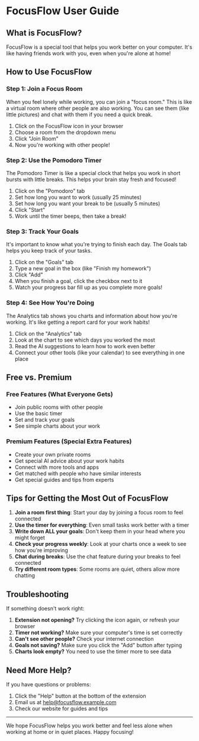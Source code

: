 # FocusFlow User Guide

## What is FocusFlow?

FocusFlow is a special tool that helps you work better on your computer. It's like having friends work with you, even when you're alone at home!

## How to Use FocusFlow

### Step 1: Join a Focus Room

When you feel lonely while working, you can join a "focus room." This is like a virtual room where other people are also working. You can see them (like little pictures) and chat with them if you need a quick break.

1. Click on the FocusFlow icon in your browser
2. Choose a room from the dropdown menu
3. Click "Join Room"
4. Now you're working with other people!

### Step 2: Use the Pomodoro Timer

The Pomodoro Timer is like a special clock that helps you work in short bursts with little breaks. This helps your brain stay fresh and focused!

1. Click on the "Pomodoro" tab
2. Set how long you want to work (usually 25 minutes)
3. Set how long you want your break to be (usually 5 minutes)
4. Click "Start"
5. Work until the timer beeps, then take a break!

### Step 3: Track Your Goals

It's important to know what you're trying to finish each day. The Goals tab helps you keep track of your tasks.

1. Click on the "Goals" tab
2. Type a new goal in the box (like "Finish my homework")
3. Click "Add"
4. When you finish a goal, click the checkbox next to it
5. Watch your progress bar fill up as you complete more goals!

### Step 4: See How You're Doing

The Analytics tab shows you charts and information about how you're working. It's like getting a report card for your work habits!

1. Click on the "Analytics" tab
2. Look at the chart to see which days you worked the most
3. Read the AI suggestions to learn how to work even better
4. Connect your other tools (like your calendar) to see everything in one place

## Free vs. Premium

### Free Features (What Everyone Gets)
- Join public rooms with other people
- Use the basic timer
- Set and track your goals
- See simple charts about your work

### Premium Features (Special Extra Features)
- Create your own private rooms
- Get special AI advice about your work habits
- Connect with more tools and apps
- Get matched with people who have similar interests
- Get special guides and tips from experts

## Tips for Getting the Most Out of FocusFlow

1. **Join a room first thing**: Start your day by joining a focus room to feel connected
2. **Use the timer for everything**: Even small tasks work better with a timer
3. **Write down ALL your goals**: Don't keep them in your head where you might forget
4. **Check your progress weekly**: Look at your charts once a week to see how you're improving
5. **Chat during breaks**: Use the chat feature during your breaks to feel connected
6. **Try different room types**: Some rooms are quiet, others allow more chatting

## Troubleshooting

If something doesn't work right:

1. **Extension not opening?** Try clicking the icon again, or refresh your browser
2. **Timer not working?** Make sure your computer's time is set correctly
3. **Can't see other people?** Check your internet connection
4. **Goals not saving?** Make sure you click the "Add" button after typing
5. **Charts look empty?** You need to use the timer more to see data

## Need More Help?

If you have questions or problems:
1. Click the "Help" button at the bottom of the extension
2. Email us at help@focusflow.example.com
3. Check our website for guides and tips

---

We hope FocusFlow helps you work better and feel less alone when working at home or in quiet places. Happy focusing!
